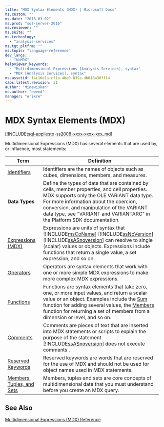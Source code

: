```yaml
---
title: "MDX Syntax Elements (MDX) | Microsoft Docs"
ms.custom: ""
ms.date: "2016-03-02"
ms.prod: "sql-server-2016"
ms.reviewer: ""
ms.suite: ""
ms.technology: 
  - "analysis-services"
ms.tgt_pltfrm: ""
ms.topic: "language-reference"
dev_langs: 
  - "kbMDX"
helpviewer_keywords: 
  - "Multidimensional Expressions [Analysis Services], syntax"
  - "MDX [Analysis Services], syntax"
ms.assetid: f4c16e1a-cf1a-4be0-839a-db018430ff14
caps.latest.revision: 31
author: "Minewiskan"
ms.author: "owend"
manager: "erikre"
---
```

# MDX Syntax Elements (MDX)
[!INCLUDE[tsql-appliesto-ss2008-xxxx-xxxx-xxx_md](../includes/tsql-appliesto-ss2008-xxxx-xxxx-xxx-md.md)]

  Multidimensional Expressions (MDX) has several elements that are used by, or influence, most statements:  
  
|Term|Definition|  
|----------|----------------|  
|[Identifiers](../mdx/identifiers-mdx.md)|Identifiers are the names of objects such as cubes, dimensions, members, and measures.|  
|**Data Types**|Define the types of data that are contained by cells, member properties, and cell properties. MDX supports only the OLE VARIANT data type. For more information about the coercion, conversion, and manipulation of the VARIANT data type, see "VARIANT and VARIANTARG" in the Platform SDK documentation.|  
|[Expressions &#40;MDX&#41;](../mdx/expressions-mdx.md)|Expressions are units of syntax that [!INCLUDE[msCoName](../includes/msconame-md.md)] [!INCLUDE[ssNoVersion](../includes/ssnoversion-md.md)] [!INCLUDE[ssASnoversion](../includes/ssasnoversion-md.md)] can resolve to single (scalar) values or objects. Expressions include functions that return a single value, a set expression, and so on.|  
|[Operators](../mdx/operators-mdx-syntax.md)|Operators are syntax elements that work with one or more simple MDX expressions to make more complex MDX expressions.|  
|[Functions](../mdx/functions-mdx-syntax.md)|Functions are syntax elements that take zero, one, or more input values, and return a scalar value or an object. Examples include the [Sum](../mdx/sum-mdx.md) function for adding several values, the [Members](../mdx/members-set-mdx.md) function for returning a set of members from a dimension or level, and so on.|  
|[Comments](../mdx/comments-mdx-syntax.md)|Comments are pieces of text that are inserted into MDX statements or scripts to explain the purpose of the statement. [!INCLUDE[ssASnoversion](../includes/ssasnoversion-md.md)] does not execute comments .|  
|[Reserved Keywords](../mdx/reserved-keywords-mdx-syntax.md)|Reserved keywords are words that are reserved for the use of MDX and should not be used for object names used in MDX statements.|  
|[Members, Tuples, and Sets](../analysis-services/multidimensional-models/mdx/working-with-members-tuples-and-sets-mdx.md)|Members, tuples and sets are core concepts of multidimensional data that you must understand before you create an MDX query.|  
  
## See Also  
 [Multidimensional Expressions &#40;MDX&#41; Reference](../mdx/multidimensional-expressions-mdx-reference.md)  
  
  